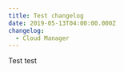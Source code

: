 ```yaml
---
title: Test changelog
date: 2019-05-13T04:00:00.000Z
changelog:
  - Cloud Manager
---
```

Test test
